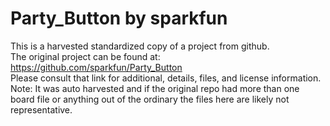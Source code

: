 
# Party_Button by sparkfun  
This is a harvested standardized copy of a project from github.  
The original project can be found at:  
https://github.com/sparkfun/Party_Button  
Please consult that link for additional, details, files, and license information.  
Note: It was auto harvested and if the original repo had more than one board file or anything out of the ordinary the files here are likely not representative.  
    